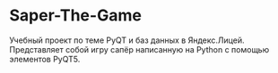 # Saper-The-Game
Учебный проект по теме PyQT и баз данных в Яндекс.Лицей. Представляет собой игру сапёр написанную на Python с помощью элементов PyQT5.
